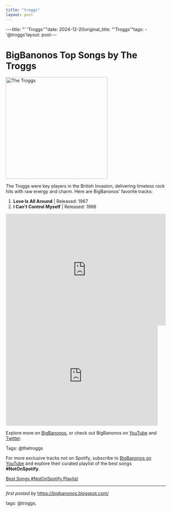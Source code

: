 ```yaml
---
title: "troggs"
layout: post
---
```

---title: "' 'Troggs''"date: 2024-12-20original_title: "'Troggs'"tags:  - '@troggs'layout: post---<h1>BigBanonos Top Songs by The Troggs</h1><div class="separator"> <a href="https://static01.nyt.com/images/2013/02/06/arts/PRESLEY-obit/PRESLEY-obit-superJumbo.jpg" > <img alt="The Troggs" border="0" width="320" data-original-height="480" data-original-width="640" src="https://static01.nyt.com/images/2013/02/06/arts/PRESLEY-obit/PRESLEY-obit-superJumbo.jpg"/> </a></div><p>The Troggs were key players in the British Invasion, delivering timeless rock hits with raw energy and charm. Here are BigBanonos' favorite tracks:</p> <ol> <li><strong>Love Is All Around</strong> | Released: 1967</li> <li><strong>I Can't Control Myself</strong> | Released: 1966</li> </ol> <div> <iframe src="https://open.spotify.com/embed/playlist/76g0V5yCcHnNBSL46AE2EV?utm_source=generator" width="100%" height="352" frameborder="0" allowfullscreen="" allow="autoplay; clipboard-write; encrypted-media; fullscreen; picture-in-picture" loading="lazy"></iframe></div> <div> <iframe allowfullscreen="" frameborder="0" height="315" src="https://www.youtube.com/embed/rzHpGjvRgTc?list=PLtuNtuTatqI0xR9G9CMK3pjHMkHpZjgGz" width="95%"></iframe><br /></div> <p>Explore more on <a href="https://bigbanonos.blogspot.com/">BigBanonos</a>, or check out BigBanonos on <a href="https://www.youtube.com/@BigBanonos">YouTube</a> and <a href="https://x.com/bigbanonos">Twitter</a>.</p> <p>Tags: @thetroggs</p><!--Subscribe and Playlist Links--><div>    <p>For more exclusive tracks not on Spotify, subscribe to <a href="https://www.youtube.com/@BigBanonos" target="_blank">BigBanonos on YouTube</a> and explore their curated playlist of the best songs <strong>#NotOnSpotify</strong>.</p>    <p><a href="https://www.youtube.com/playlist?list=PLtuNtuTatqI0kFahUCbtbfenC_ET5O_tr" target="_blank">Best Songs #NotOnSpotify Playlist<br /></a></p></div><hr /><p><em>first posted by</em> <a href="https://bigbanonos.blogspot.com/" rel="noopener" target="_new">https://bigbanonos.blogspot.com/</a></p><p>tags: @troggs,</p>